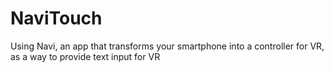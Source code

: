 # NaviTouch
Using Navi, an app that transforms your smartphone into a controller for VR, as a way to provide text input for VR
